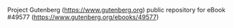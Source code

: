 Project Gutenberg (https://www.gutenberg.org) public repository for eBook #49577 (https://www.gutenberg.org/ebooks/49577)
